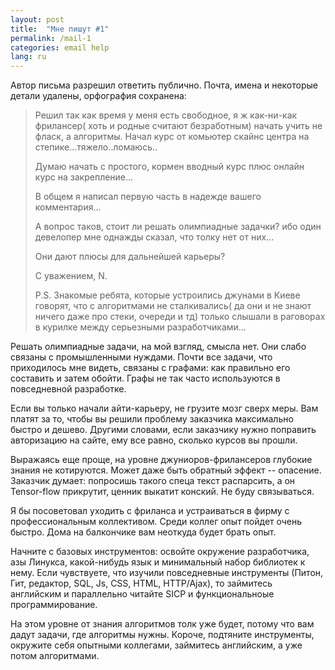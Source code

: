 ```yaml
---
layout: post
title:  "Мне пишут #1"
permalink: /mail-1
categories: email help
lang: ru
---
```


Автор письма разрешил ответить публично. Почта, имена и некоторые детали
удалены, орфография сохранена:

> Решил так как время у меня есть свободное, я ж как-ни-как фрилансер( хоть и
> родные считают безработным) начать учить не фласк, а алгоритмы. Начал курс от
> комьютер скайнс центра на степике...тяжело..ломаюсь..
>
> Думаю начать с простого, кормен вводный курс плюс онлайн курс на закрепление...
>
> В общем я написал первую часть в надежде вашего комментария...
>
> А вопрос таков, стоит ли решать олимпиадные задачки? ибо один девелопер мне
> однажды сказал, что толку нет от них...
>
> Они дают плюсы для дальнейшей карьеры?
>
> С уважением, N.
>
> P.S. Знакомые ребята, которые устроились джунами в Киеве говорят, что с
> алгоритмами не сталкивались( да они и не знают ничего даже про стеки, очереди и
> тд) только слышали в раговорах в курилке между серьезными разработчиками...

Решать олимпиадные задачи, на мой взгляд, смысла нет. Они слабо связаны с
промышленными нуждами. Почти все задачи, что приходилось мне видеть, связаны с
графами: как правильно его составить и затем обойти. Графы не так часто
используются в повседневной разработке.

Если вы только начали айти-карьеру, не грузите мозг сверх меры. Вам платят за
то, чтобы вы решили проблему заказчика максимально быстро и дешево. Другими
словами, если заказчику нужно поправить авторизацию на сайте, ему все равно,
сколько курсов вы прошли.

Выражаясь еще проще, на уровне джуниоров-фрилансеров глубокие знания не
котируются. Может даже быть обратный эффект -- опасение. Заказчик думает:
попросишь такого спеца текст распарсить, а он Tensor-flow прикрутит, ценник
выкатит конский. Не буду связываться.

Я бы посоветовал уходить с фриланса и устраиваться в фирму с профессиональным
коллективом. Среди коллег опыт пойдет очень быстро. Дома на балкончике вам
неоткуда будет брать опыт.

Начните с базовых инструментов: освойте окружение разработчика, азы Линукса,
какой-нибудь язык и минимальный набор библиотек к нему. Если чувствуете, что
изучили повседневные инструменты (Питон, Гит, редактор, SQL, Js, CSS, HTML,
HTTP/Ajax), то займитесь английским и параллельно читайте SICP и функциональноые
программирование.

На этом уровне от знания алгоритмов толк уже будет, потому что вам дадут задачи,
где алгоритмы нужны. Короче, подтяните инструменты, окружите себя опытными
коллегами, займитесь английским, а уже потом алгоритмами.

